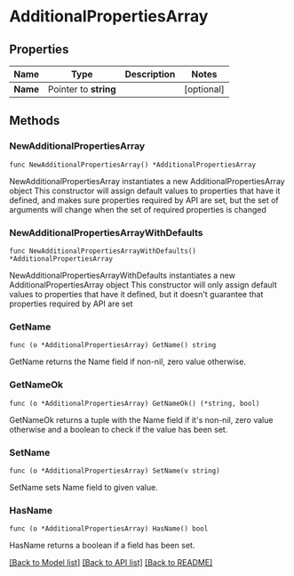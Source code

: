 # AdditionalPropertiesArray

## Properties

Name | Type | Description | Notes
------------ | ------------- | ------------- | -------------
**Name** | Pointer to **string** |  | [optional] 

## Methods

### NewAdditionalPropertiesArray

`func NewAdditionalPropertiesArray() *AdditionalPropertiesArray`

NewAdditionalPropertiesArray instantiates a new AdditionalPropertiesArray object
This constructor will assign default values to properties that have it defined,
and makes sure properties required by API are set, but the set of arguments
will change when the set of required properties is changed

### NewAdditionalPropertiesArrayWithDefaults

`func NewAdditionalPropertiesArrayWithDefaults() *AdditionalPropertiesArray`

NewAdditionalPropertiesArrayWithDefaults instantiates a new AdditionalPropertiesArray object
This constructor will only assign default values to properties that have it defined,
but it doesn't guarantee that properties required by API are set

### GetName

`func (o *AdditionalPropertiesArray) GetName() string`

GetName returns the Name field if non-nil, zero value otherwise.

### GetNameOk

`func (o *AdditionalPropertiesArray) GetNameOk() (*string, bool)`

GetNameOk returns a tuple with the Name field if it's non-nil, zero value otherwise
and a boolean to check if the value has been set.

### SetName

`func (o *AdditionalPropertiesArray) SetName(v string)`

SetName sets Name field to given value.

### HasName

`func (o *AdditionalPropertiesArray) HasName() bool`

HasName returns a boolean if a field has been set.


[[Back to Model list]](../README.md#documentation-for-models) [[Back to API list]](../README.md#documentation-for-api-endpoints) [[Back to README]](../README.md)


